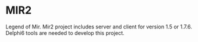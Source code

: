 # MIR2
Legend of Mir. Mir2 project includes server and client for version 1.5 or 1.7.6. Delphi6 tools are needed to develop this project.
